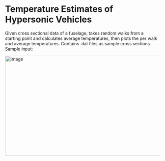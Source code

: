 # Temperature Estimates of Hypersonic Vehicles
Given cross sectional data of a fuselage, takes random walks from a starting point and calculates average temperatures, then plots the per walk and average temperatures. Contains .dat files as sample cross sections. 
Sample input:

<img width="843" height="325" alt="image" src="https://github.com/user-attachments/assets/907e26ed-d0c3-4cab-b931-61de0c1405f3" />
